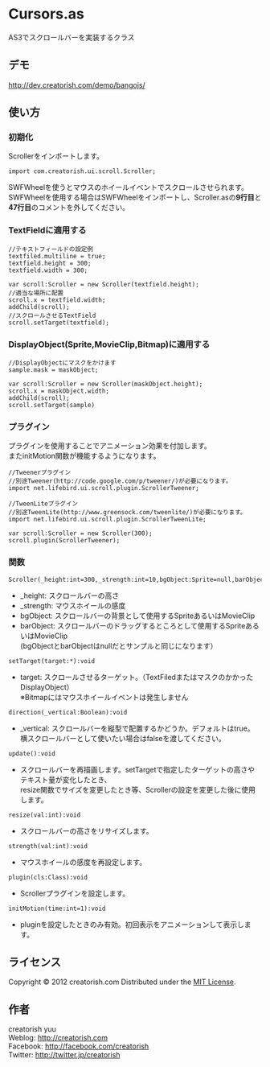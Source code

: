 Cursors.as
======================
AS3でスクロールバーを実装するクラス

デモ
------
<a href="http://dev.creatorish.com/demo/bangojs/" target="_blank">http://dev.creatorish.com/demo/bangojs/</a>

使い方
------

### 初期化 ###
Scrollerをインポートします。

    import com.creatorish.ui.scroll.Scroller;

SWFWheelを使うとマウスのホイールイベントでスクロールさせられます。
SWFWheelを使用する場合はSWFWheelをインポートし、Scroller.asの**9行目**と**47行目**のコメントを外してください。

### TextFieldに適用する ###

    //テキストフィールドの設定例 
    textfiled.multiline = true; 
    textfield.height = 300; 
    textfield.width = 300;
    
    var scroll:Scroller = new Scroller(textfield.height);
    //適当な場所に配置
    scroll.x = textfield.width;
    addChild(scroll);
    //スクロールさせるTextField
    scroll.setTarget(textfield);

### DisplayObject(Sprite,MovieClip,Bitmap)に適用する ###

    //DisplayObjectにマスクをかけます
    sample.mask = maskObject;
    
    var scroll:Scroller = new Scroller(maskObject.height);
    scroll.x = maskObject.width;
    addChild(scroll);
    scroll.setTarget(sample)

### プラグイン ###

プラグインを使用することでアニメーション効果を付加します。  
またinitMotion関数が機能するようになります。

    //Tweenerプラグイン
    //別途Tweener(http://code.google.com/p/tweener/)が必要になります。
    import net.lifebird.ui.scroll.plugin.ScrollerTweener;

    //TweenLiteプラグイン
    //別途TweenLite(http://www.greensock.com/tweenlite/)が必要になります。
    import net.lifebird.ui.scroll.plugin.ScrollerTweenLite;

    var scroll:Scroller = new Scroller(300);
    scroll.plugin(ScrollerTweener);

### 関数 ###

    Scroller(_height:int=300,_strength:int=10,bgObject:Sprite=null,barObject:Sprite:null)
    
+    _height: スクロールバーの高さ  
+    _strength: マウスホイールの感度  
+    bgObject: スクロールバーの背景として使用するSpriteあるいはMovieClip  
+    barObject: スクロールバーのドラッグするところとして使用するSpriteあるいはMovieClip  
(bgObjectとbarObjectはnullだとサンプルと同じになります）

    setTarget(target:*):void

+    target: スクロールさせるターゲット。（TextFiledまたはマスクのかかったDisplayObject）  
※Bitmapにはマウスホイールイベントは発生しません

    direction(_vertical:Boolean):void
    
+    _vertical: スクロールバーを縦型で配置するかどうか。デフォルトはtrue。  
横スクロールバーとして使いたい場合はfalseを渡してください。

    update():void

+    スクロールバーを再描画します。setTargetで指定したターゲットの高さやテキスト量が変化したとき、  
resize関数でサイズを変更したとき等、Scrollerの設定を変更した後に使用します。

    resize(val:int):void

+    スクロールバーの高さをリサイズします。

    strength(val:int):void

+    マウスホイールの感度を再設定します。

    plugin(cls:Class):void

+    Scrollerプラグインを設定します。

    initMotion(time:int=1):void

+    pluginを設定したときのみ有効。初回表示をアニメーションして表示します。

ライセンス
--------
[MIT]: http://www.opensource.org/licenses/mit-license.php
Copyright &copy; 2012 creatorish.com
Distributed under the [MIT License][mit].

作者
--------
creatorish yuu  
Weblog: <http://creatorish.com>  
Facebook: <http://facebook.com/creatorish>  
Twitter: <http://twitter.jp/creatorish>